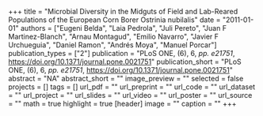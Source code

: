 +++
title = "Microbial Diversity in the Midguts of Field and Lab-Reared Populations of the European Corn Borer Ostrinia nubilalis"
date = "2011-01-01"
authors = ["Eugeni Belda", "Laia Pedrola", "Juli Pereto", "Juan F Martinez-Blanch", "Arnau Montagud", "Emilio Navarro", "Javier F Urchueguia", "Daniel Ramon", "Andrés Moya", "Manuel Porcar"]
publication_types = ["2"]
publication = "PLoS ONE, (6), 6, _pp. e21751_, https://doi.org/10.1371/journal.pone.0021751"
publication_short = "PLoS ONE, (6), 6, _pp. e21751_, https://doi.org/10.1371/journal.pone.0021751"
abstract = "NA"
abstract_short = ""
image_preview = ""
selected = false
projects = []
tags = []
url_pdf = ""
url_preprint = ""
url_code = ""
url_dataset = ""
url_project = ""
url_slides = ""
url_video = ""
url_poster = ""
url_source = ""
math = true
highlight = true
[header]
image = ""
caption = ""
+++
